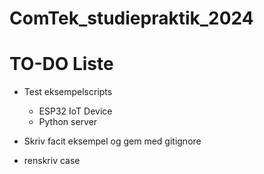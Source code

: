 # ComTek_studiepraktik_2024

# TO-DO Liste
- Test eksempelscripts
    - ESP32 IoT Device
    - Python server

- Skriv facit eksempel og gem med gitignore

- renskriv case
